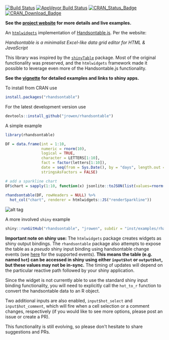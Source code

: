 [![Build Status](https://travis-ci.org/jrowen/rhandsontable.svg?branch=master)](https://travis-ci.org/jrowen/rhandsontable)
[![AppVeyor Build Status](https://ci.appveyor.com/api/projects/status/github/jrowen/rhandsontable?branch=master&svg=true)](https://ci.appveyor.com/project/jrowen/rhandsontable)
[![CRAN_Status_Badge](http://www.r-pkg.org/badges/version/rhandsontable)](http://cran.r-project.org/package=rhandsontable)
[![CRAN_Download_Badge](http://cranlogs.r-pkg.org/badges/grand-total/rhandsontable)](http://cran.r-project.org/package=rhandsontable)

**See the [project website](http://jrowen.github.io/rhandsontable/) for more details and live examples.**

An [`htmlwidgets`](http://www.htmlwidgets.org/) implementation of [Handsontable.js](http://http://handsontable.com/).  Per the website:

*Handsontable is a minimalist Excel-like data grid editor for HTML & JavaScript*

This library was inspired by the [`shinyTable`](https://github.com/trestletech/shinyTable) package.  Most of the original functionality was preserved, and the `htmlwidgets` framework made it possible to leverage even more of the Handsontable.js functionality.

**See the [vignette](http://rpubs.com/jrowen/intro_rhandsontable) for detailed examples and links to shiny apps.**

To install from CRAN use
```R
install.packages("rhandsontable")
```
For the latest development version use
```R
devtools::install_github("jrowen/rhandsontable")
```

A simple example
```R
library(rhandsontable)

DF = data.frame(int = 1:10,
                numeric = rnorm(10),
                logical = TRUE,
                character = LETTERS[1:10],
                fact = factor(letters[1:10]),
                date = seq(from = Sys.Date(), by = "days", length.out = 10),
                stringsAsFactors = FALSE)

# add a sparkline chart
DF$chart = sapply(1:10, function(x) jsonlite::toJSON(list(values=rnorm(10))))
                                                    
rhandsontable(DF, rowHeaders = NULL) %>%
  hot_col("chart", renderer = htmlwidgets::JS("renderSparkline"))
```
![alt tag](https://raw.github.com/jrowen/rhandsontable/master/inst/examples/images/rhandsontable_readme.png "A simple example")

A more involved `shiny` example
```R
shiny::runGitHub("rhandsontable", "jrowen", subdir = "inst/examples/rhandsontable_corr")
```

**Important note on shiny use:** The `htmlwidgets` package creates widgets as shiny output bindings.  The `rhandsontable` package also attempts to expose the table as a *pseudo* shiny input binding using handsontable change events (see [here](https://github.com/jrowen/rhandsontable/blob/master/inst/htmlwidgets/rhandsontable.js) for the supported events).  **This means the table (e.g. named `hot`) can be accessed in shiny using either `input$hot` or `output$hot`, but these values may not be in-sync.**  The timing of updates will depend on the particular reactive path followed by your shiny application.  

Since the widget is not currently able to use the standard shiny input binding functionality, you will need to explicitly call the `hot_to_r` function to convert the handsontable data to an R object.

Two additional inputs are also enabled, `input$hot_select` and `input$hot_comment`, which will fire when a cell selection or a comment changes, respectively (if you would like to see more options, please post an issue or create a PR).

This functionality is still evolving, so please don't hesitate to share suggestions and PRs.
